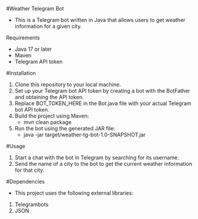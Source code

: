 #Weather Telegram Bot
- This is a Telegram bot written in Java that allows users to get weather information for a given city.

Requirements
- Java 17 or later
- Maven
- Telegram API token

#Installation
1. Clone this repository to your local machine.
2. Set up your Telegram bot API token by creating a bot with the BotFather and obtaining the API token.
3. Replace BOT_TOKEN_HERE in the Bot.java file with your actual Telegram bot API token.
4. Build the project using Maven:
   - mvn clean package
5. Run the bot using the generated JAR file:
    - java -jar target/weather-tg-bot-1.0-SNAPSHOT.jar

#Usage
1. Start a chat with the bot in Telegram by searching for its username.
2. Send the name of a city to the bot to get the current weather information for that city.

#Dependencies
- This project uses the following external libraries:

1. Telegrambots
2. JSON